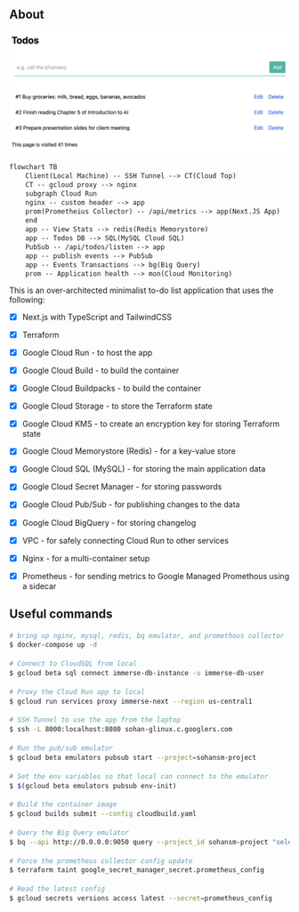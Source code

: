 ## About

![Screenshot](./docs/screenshot.png)


```mermaid
flowchart TB
    Client(Local Machine) -- SSH Tunnel --> CT(Cloud Top)
    CT -- gcloud proxy --> nginx
    subgraph Cloud Run
    nginx -- custom header --> app
    prom(Prometheius Collector) -- /api/metrics --> app(Next.JS App)
    end
    app -- View Stats --> redis(Redis Memorystore)
    app -- Todos DB --> SQL(MySQL Cloud SQL)
    PubSub -- /api/todos/listen --> app
    app -- publish events --> PubSub
    app -- Events Transactions --> bg(Big Query)
    prom -- Application health --> mon(Cloud Monitoring)
```

This is an over-architected minimalist to-do list application that uses the following:

- [x] Next.js with TypeScript and TailwindCSS
- [x] Terraform
- [x] Google Cloud Run - to host the app
- [x] Google Cloud Build - to build the container
- [x] Google Cloud Buildpacks - to build the container
- [x] Google Cloud Storage - to store the Terraform state
- [x] Google Cloud KMS - to create an encryption key for storing Terraform state
- [x] Google Cloud Memorystore (Redis) - for a key-value store
- [x] Google Cloud SQL (MySQL) - for storing the main application data
- [x] Google Cloud Secret Manager  - for storing passwords
- [x] Google Cloud Pub/Sub - for publishing changes to the data
- [x] Google Cloud BigQuery - for storing changelog
- [x] VPC - for safely connecting Cloud Run to other services
- [x] Nginx - for a multi-container setup
- [x] Prometheus - for sending metrics to Google Managed Promethous using a sidecar


## Useful commands

```bash
# bring up nginx, mysql, redis, bq emulator, and promethous collector
$ docker-compose up -d

# Connect to CloudSQL from local
$ gcloud beta sql connect immerse-db-instance -u immerse-db-user

# Proxy the Cloud Run app to local
$ gcloud run services proxy immerse-next --region us-central1

# SSH Tunnel to use the app from the laptop
$ ssh -L 8000:localhost:8080 sohan-glinux.c.googlers.com

# Run the pub/sub emulator
$ gcloud beta emulators pubsub start --project=sohansm-project

# Set the env variables so that local can connect to the emulator
$ $(gcloud beta emulators pubsub env-init)

# Build the container image
$ gcloud builds submit --config cloudbuild.yaml

# Query the Big Query emulator
$ bq --api http://0.0.0.0:9050 query --project_id sohansm-project "select * from todos.messages where id = 1"

# Force the prometheus collector config update
$ terraform taint google_secret_manager_secret.prometheus_config

# Read the latest config
$ gcloud secrets versions access latest --secret=prometheus_config
```
